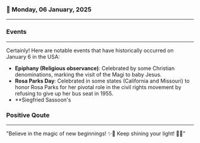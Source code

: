 ### 📅 Monday, 06 January, 2025
------
### Events
------
Certainly! Here are notable events that have historically occurred on January 6 in the USA:

- **Epiphany (Religious observance)**: Celebrated by some Christian denominations, marking the visit of the Magi to baby Jesus.
- **Rosa Parks Day**: Celebrated in some states (California and Missouri) to honor Rosa Parks for her pivotal role in the civil rights movement by refusing to give up her bus seat in 1955.
- **Siegfried Sassoon's
### Positive Qoute
------
"Believe in the magic of new beginnings! ✨🌟 Keep shining your light! 💖🌈"
